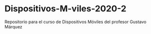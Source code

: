 # Dispositivos-M-viles-2020-2
Repositorio para el curso de Dispositivos Móviles del profesor Gustavo Márquez
